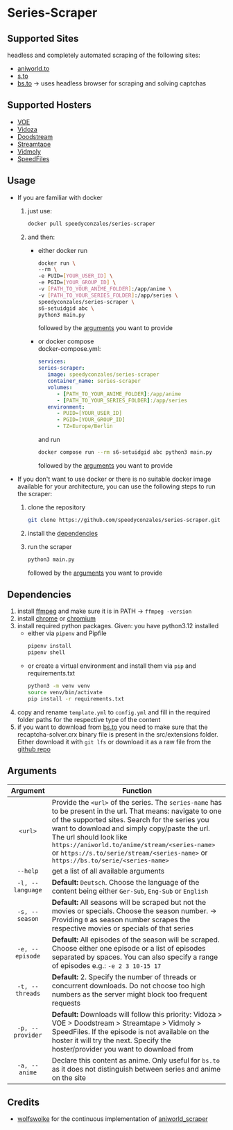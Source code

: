 # Series-Scraper

## Supported Sites
headless and completely automated scraping of the following sites:
  - [aniworld.to](https://aniworld.to)
  - [s.to](https://s.to)
  - [bs.to](https://bs.to) -> uses headless browser for scraping and solving captchas

## Supported Hosters
- [VOE](https://voe.sx)
- [Vidoza](https://vidoza.net)
- [Doodstream](https://doodstream.com)
- [Streamtape](https://streamtape.com)
- [Vidmoly](https://vidmoly.to)
- [SpeedFiles](https://speedfiles.net)

## Usage
* If you are familiar with docker 
   1. just use:
      ```bash
      docker pull speedyconzales/series-scraper 
      ```
   2. and then: 

      * either docker run
         ```bash 
         docker run \
         --rm \
         -e PUID=[YOUR_USER_ID] \
         -e PGID=[YOUR_GROUP_ID] \
         -v [PATH_TO_YOUR_ANIME_FOLDER]:/app/anime \
         -v [PATH_TO_YOUR_SERIES_FOLDER]:/app/series \
         speedyconzales/series-scraper \
         s6-setuidgid abc \
         python3 main.py
         ``` 
         followed by the [arguments](#arguments) you want to provide  

      * or docker compose  
         docker-compose.yml:
         ```yaml
         services:
         series-scraper:
            image: speedyconzales/series-scraper
            container_name: series-scraper
            volumes:
               - [PATH_TO_YOUR_ANIME_FOLDER]:/app/anime
               - [PATH_TO_YOUR_SERIES_FOLDER]:/app/series
            environment:
               - PUID=[YOUR_USER_ID]
               - PGID=[YOUR_GROUP_ID]
               - TZ=Europe/Berlin
         ```
         and run
         ```bash 
         docker compose run --rm s6-setuidgid abc python3 main.py
         ```
         followed by the [arguments](#arguments) you want to provide
* If you don't want to use docker or there is no suitable docker image available for your architecture, you can use the following steps to run the scraper:
   1. clone the repository

      ```bash
      git clone https://github.com/speedyconzales/series-scraper.git
      ```
   2. install the [dependencies](#dependencies)
   3. run the scraper 

      ```bash
      python3 main.py
      ``` 
      followed by the [arguments](#arguments) you want to provide

## Dependencies

1. install [ffmpeg](https://ffmpeg.org/download.html) and make sure it is in PATH -> `ffmpeg -version`
2. install [chrome](https://www.google.com/chrome/) or [chromium](https://www.chromium.org/getting-involved/download-chromium/)
3. install required python packages. Given: you have python3.12 installed 
   * either via `pipenv` and Pipfile 
      ```bash
      pipenv install
      pipenv shell
      ```
   * or create a virtual environment and install them via `pip` and requirements.txt
      ```bash
      python3 -m venv venv
      source venv/bin/activate
      pip install -r requirements.txt
      ```
4. copy and rename `template.yml` to `config.yml` and fill in the required folder paths for the respective type of the content
5. if you want to download from [bs.to](?plain=1#L7) you need to make sure that the recaptcha-solver.crx binary file is present in the src/extensions folder. Either download it with `git lfs` or download it as a raw file from the [github repo](https://github.com/speedyconzales/series-scraper/blob/main/src/extensions/recaptcha-solver.crx)

## Arguments
|     Argument     | Function                                                                                                                                                                                                                                                                                                                                                                       |
| :--------------: | ------------------------------------------------------------------------------------------------------------------------------------------------------------------------------------------------------------------------------------------------------------------------------------------------------------------------------------------------------------------------------ |
|     `<url>`      | Provide the `<url>` of the series. The `series-name` has to be present in the url. That means: navigate to one of the supported sites. Search for the series you want to download and simply copy/paste the url. The url should look like `https://aniworld.to/anime/stream/<series-name>` or `https://s.to/serie/stream/<series-name>` or `https://bs.to/serie/<series-name>` |
|     `--help`     | get a list of all available arguments                                                                                                                                                                                                                                                                                                                                          |
| `-l, --language` | **Default:** `Deutsch`. Choose the language of the content being either `Ger-Sub`, `Eng-Sub` or `English`                                                                                                                                                                                                                                                                      |
|  `-s, --season`  | **Default:** All seasons will be scraped but not the movies or specials. Choose the season number. -> Providing `0` as season number scrapes the respective movies or specials of that series                                                                                                                                                                                  |
| `-e, --episode`  | **Default:** All episodes of the season will be scraped. Choose either one episode or a list of episodes separated by spaces. You can also specify a range of episodes e.g.: `-e 2 3 10-15 17`                                                                                                                                                                                 |
| `-t, --threads`  | **Default:** 2. Specify the number of threads or concurrent downloads. Do not choose too high numbers as the server might block too frequent requests                                                                                                                                                                                                                          |
| `-p, --provider` | **Default:** Downloads will follow this priority: Vidoza > VOE > Doodstream > Streamtape > Vidmoly > SpeedFiles. If the episode is not available on the hoster it will try the next. Specify the hoster/provider you want to download from                                                                                                                                     |
|  `-a, --anime`   | Declare this content as anime. Only useful for `bs.to` as it does not distinguish between series and anime on the site                                                                                                                                                                                                                                                         |

## Credits
- [wolfswolke](https://github.com/wolfswolke) for the continuous implementation of [aniworld_scraper](https://github.com/wolfswolke/aniworld_scraper)
